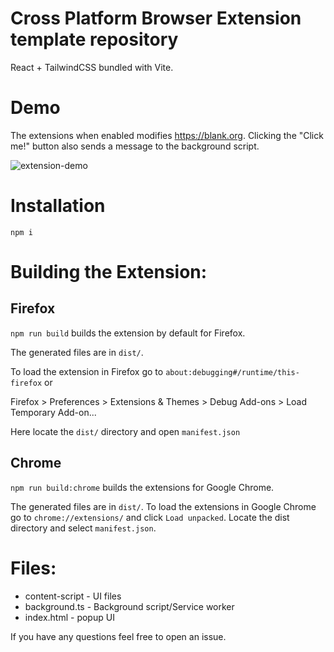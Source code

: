# Cross Platform Browser Extension template repository

React + TailwindCSS bundled with Vite.

# Demo

The extensions when enabled modifies https://blank.org. Clicking the "Click me!" button also sends a message to the background script.

![extension-demo](https://github.com/akoskm/vite-react-tailwindcss-browser-extension-simple/assets/3111627/a2916c28-e249-43c4-9088-8aa01320a45d)


# Installation
```
npm i
```

# Building the Extension:

## Firefox
`npm run build` builds the extension by default for Firefox.

The generated files are in `dist/`.

To load the extension in Firefox go to `about:debugging#/runtime/this-firefox` or

Firefox > Preferences > Extensions & Themes > Debug Add-ons > Load Temporary Add-on...

Here locate the `dist/` directory and open `manifest.json`

## Chrome
`npm run build:chrome` builds the extensions for Google Chrome.

The generated files are in `dist/`.
To load the extensions in Google Chrome go to `chrome://extensions/` and click `Load unpacked`. Locate the dist directory and select `manifest.json`.

# Files:

 - content-script - UI files
 - background.ts - Background script/Service worker
 - index.html - popup UI

If you have any questions feel free to open an issue.
